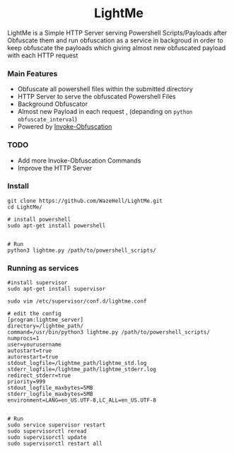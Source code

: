 <h1 align="center">
  <br>
  LightMe
  <br>
</h1>

LightMe is a Simple HTTP Server serving Powershell Scripts/Payloads after Obfuscate them
and run obfuscation as a service in backgroud in order to keep obfuscate the payloads 
which giving almost new obfuscated payload with each HTTP request 

### Main Features
- Obfuscate all powershell files within the submitted directory
- HTTP Server to serve the obfuscated Powershell Files
- Background Obfuscator
- Almost new Payload in each request , (depanding on ```python obfuscate_interval```) 
- Powered by [Invoke-Obfuscation](https://github.com/danielbohannon/Invoke-Obfuscation)

### TODO
- Add more Invoke-Obfuscation Commands
- Improve the HTTP Server

### Install
```
git clone https://github.com/WazeHell/LightMe.git
cd LightMe/

# install powershell
sudo apt-get install powershell


# Run
python3 lightme.py /path/to/powershell_scripts/

```

### Running as services
```
#install supervisor
sudo apt-get install supervisor

sudo vim /etc/supervisor/conf.d/lightme.conf

# edit the config
[program:lightme_server]
directory=/lightme_path/
command=/usr/bin/python3 lightme.py /path/to/powershell_scripts/
numprocs=1
user=yourusername
autostart=true
autorestart=true
stdout_logfile=/lightme_path/lightme_std.log
stderr_logfile=/lightme_path/lightme_stderr.log
redirect_stderr=true
priority=999
stdout_logfile_maxbytes=5MB
stderr_logfile_maxbytes=5MB
environment=LANG=en_US.UTF-8,LC_ALL=en_US.UTF-8


# Run
sudo service supervisor restart
sudo supervisorctl reread
sudo supervisorctl update
sudo supervisorctl restart all
```